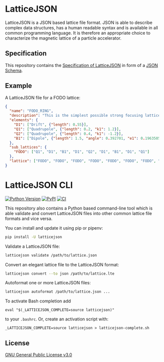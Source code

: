 # LatticeJSON

LatticeJSON is a JSON based lattice file format. JSON is able to describe complex data structures,
has a human readable syntax and is available in all common programming language. It is therefore an
appropriate choice to characterize the magnetic lattice of a particle accelerator.

## Specification
This repository contains the
[Specification of LatticeJSON](https://github.com/andreasfelix/latticejson/blob/master/latticejson/schema.json)
in form of a [JSON Schema](https://json-schema.org).


## Example

A LatticeJSON file for a FODO lattice:
```json
{
  "name": "FODO_RING",
  "description": "This is the simplest possible strong focusing lattice.",
  "elements": {
    "D1": ["Drift", {"length": 0.55}],
    "Q1": ["Quadrupole", {"length": 0.2, "k1": 1.2}],
    "Q2": ["Quadrupole", {"length": 0.4, "k1": -1.2}],
    "B1": ["Dipole", {"length": 1.5, "angle": 0.392701, "e1": 0.1963505, "e2": 0.1963505}]
  },
  "sub_lattices": {
    "FODO": ["Q1", "D1", "B1", "D1", "Q2", "D1", "B1", "D1", "Q1"]
  },
  "lattice": ["FODO", "FODO", "FODO", "FODO", "FODO", "FODO", "FODO", "FODO"]
}

```


# LatticeJSON CLI
[![Python Version](https://img.shields.io/pypi/pyversions/latticejson)](https://pypi.org/project/latticejson/)
[![PyPI](https://img.shields.io/pypi/v/latticejson.svg)](https://pypi.org/project/latticejson/)
[![CI](https://github.com/andreasfelix/latticejson/workflows/CI/badge.svg)](https://github.com/andreasfelix/latticejson/actions?query=workflow%3ACI)

This repository also contains a Python based command-line tool which is able validate
and convert LatticeJSON files into other common lattice file formats and vice versa.

You can install and update it using pip or pipenv:
```sh
pip install -U latticejson
```

Validate a LatticeJSON file:
```sh
latticejson validate /path/to/lattice.json
```

Convert an elegant lattice file to the LatticeJSON format:
```sh
latticejson convert --to json /path/to/lattice.lte
```

Autoformat one or more LatticeJSON files:
```sh
latticejson autoformat /path/to/lattice.json ...
```

To activate Bash completion add
```
eval "$(_LATTICEJSON_COMPLETE=source latticejson)"
```

to your `.bashrc`. Or, create an activation script with:
```
_LATTICEJSON_COMPLETE=source latticejson > latticejson-complete.sh
```

## License
[GNU General Public License v3.0](https://github.com/andreasfelix/latticejson/blob/master/LICENSE)

